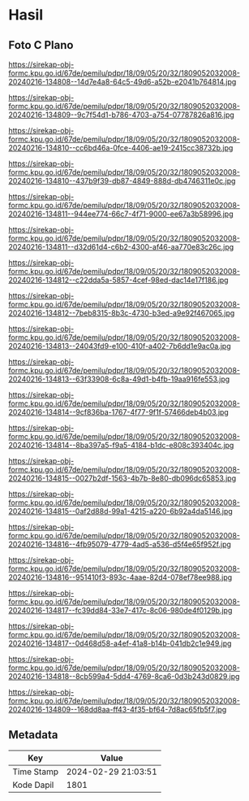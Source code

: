 # Hasil

## Foto C Plano

https://sirekap-obj-formc.kpu.go.id/67de/pemilu/pdpr/18/09/05/20/32/1809052032008-20240216-134808--14d7e4a8-64c5-49d6-a52b-e2041b764814.jpg

https://sirekap-obj-formc.kpu.go.id/67de/pemilu/pdpr/18/09/05/20/32/1809052032008-20240216-134809--9c7f54d1-b786-4703-a754-07787826a816.jpg

https://sirekap-obj-formc.kpu.go.id/67de/pemilu/pdpr/18/09/05/20/32/1809052032008-20240216-134810--cc6bd46a-0fce-4406-ae19-2415cc38732b.jpg

https://sirekap-obj-formc.kpu.go.id/67de/pemilu/pdpr/18/09/05/20/32/1809052032008-20240216-134810--437b9f39-db87-4849-888d-db4746311e0c.jpg

https://sirekap-obj-formc.kpu.go.id/67de/pemilu/pdpr/18/09/05/20/32/1809052032008-20240216-134811--944ee774-66c7-4f71-9000-ee67a3b58996.jpg

https://sirekap-obj-formc.kpu.go.id/67de/pemilu/pdpr/18/09/05/20/32/1809052032008-20240216-134811--d32d61d4-c6b2-4300-af46-aa770e83c26c.jpg

https://sirekap-obj-formc.kpu.go.id/67de/pemilu/pdpr/18/09/05/20/32/1809052032008-20240216-134812--c22dda5a-5857-4cef-98ed-dac14e17f186.jpg

https://sirekap-obj-formc.kpu.go.id/67de/pemilu/pdpr/18/09/05/20/32/1809052032008-20240216-134812--7beb8315-8b3c-4730-b3ed-a9e92f467065.jpg

https://sirekap-obj-formc.kpu.go.id/67de/pemilu/pdpr/18/09/05/20/32/1809052032008-20240216-134813--24043fd9-e100-410f-a402-7b6dd1e9ac0a.jpg

https://sirekap-obj-formc.kpu.go.id/67de/pemilu/pdpr/18/09/05/20/32/1809052032008-20240216-134813--63f33908-6c8a-49d1-b4fb-19aa916fe553.jpg

https://sirekap-obj-formc.kpu.go.id/67de/pemilu/pdpr/18/09/05/20/32/1809052032008-20240216-134814--9cf836ba-1767-4f77-9f1f-57466deb4b03.jpg

https://sirekap-obj-formc.kpu.go.id/67de/pemilu/pdpr/18/09/05/20/32/1809052032008-20240216-134814--8ba397a5-f9a5-4184-b1dc-e808c393404c.jpg

https://sirekap-obj-formc.kpu.go.id/67de/pemilu/pdpr/18/09/05/20/32/1809052032008-20240216-134815--0027b2df-1563-4b7b-8e80-db096dc65853.jpg

https://sirekap-obj-formc.kpu.go.id/67de/pemilu/pdpr/18/09/05/20/32/1809052032008-20240216-134815--0af2d88d-99a1-4215-a220-6b92a4da5146.jpg

https://sirekap-obj-formc.kpu.go.id/67de/pemilu/pdpr/18/09/05/20/32/1809052032008-20240216-134816--4fb95079-4779-4ad5-a536-d5f4e65f952f.jpg

https://sirekap-obj-formc.kpu.go.id/67de/pemilu/pdpr/18/09/05/20/32/1809052032008-20240216-134816--951410f3-893c-4aae-82d4-078ef78ee988.jpg

https://sirekap-obj-formc.kpu.go.id/67de/pemilu/pdpr/18/09/05/20/32/1809052032008-20240216-134817--fc39dd84-33e7-417c-8c06-980de4f0129b.jpg

https://sirekap-obj-formc.kpu.go.id/67de/pemilu/pdpr/18/09/05/20/32/1809052032008-20240216-134817--0d468d58-a4ef-41a8-b14b-041db2c1e949.jpg

https://sirekap-obj-formc.kpu.go.id/67de/pemilu/pdpr/18/09/05/20/32/1809052032008-20240216-134818--8cb599a4-5dd4-4769-8ca6-0d3b243d0829.jpg

https://sirekap-obj-formc.kpu.go.id/67de/pemilu/pdpr/18/09/05/20/32/1809052032008-20240216-134809--168dd8aa-ff43-4f35-bf64-7d8ac65fb5f7.jpg


## Metadata

| Key        | Value               |
| ---------- | ------------------- |
| Time Stamp | 2024-02-29 21:03:51 |
| Kode Dapil | 1801                |



